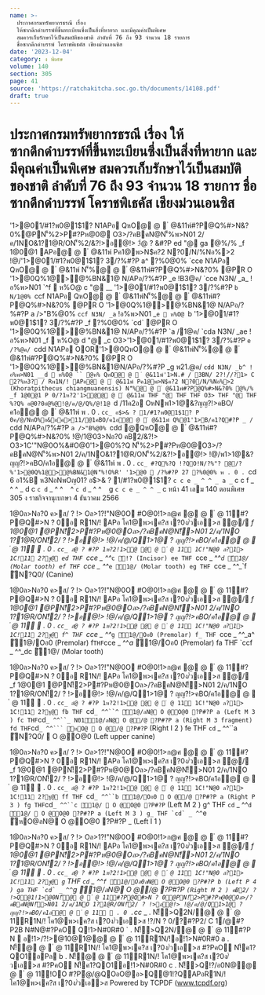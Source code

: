```yaml
---
name: >-
  ประกาศกรมทรัพยากรธรณี เรื่อง
  ให้ซากดึกดำบรรพ์ที่ขึ้นทะเบียนซึ่งเป็นสิ่งที่หายาก และมีคุณค่าเป็นพิเศษ
  สมควรเก็บรักษาไว้เป็นสมบัติของชาติ ลำดับที่ 76 ถึง 93 จำนวน 18 รายการ
  ชื่อซากดึกดำบรรพ์ โคราชพิเธคัส เชียงม่วนเอนซิส
date: '2023-12-04'
category: ง พิเศษ
volume: 140
section: 305
page: 41
source: 'https://ratchakitcha.soc.go.th/documents/14108.pdf'
draft: true
---
```


# ประกาศกรมทรัพยากรธรณี เรื่อง ให้ซากดึกดำบรรพ์ที่ขึ้นทะเบียนซึ่งเป็นสิ่งที่หายาก และมีคุณค่าเป็นพิเศษ สมควรเก็บรักษาไว้เป็นสมบัติของชาติ ลำดับที่ 76 ถึง 93 จำนวน 18 รายการ ชื่อซากดึกดำบรรพ์ โคราชพิเธคัส เชียงม่วนเอนซิส

'1>@01/#1?พ0@1$1? N1APอ QหO@ @  ํ @&11พ์#?P@Q%#>N&?0%@PN'็%2>P#?Pห@0@ O3>/?คBคN@N'็%พ>N01 2/ค/1NO&1?1@R/ON'็%2/&?!>อ@!> 3ํ@ ? &#?P ed "@ ga ํ@%/% _f 1@0@1 APอ@ @  ํ @&11พ์ Pค1@พ>N$ค?2 N?0/N/%Nอ%>2 !@/'1>@01/#1?พ0@1$1? 3/?%#?P a^ ?%0@0% `cce N1APอ QหO@ @  ํ @&11พ์ N'็%@ @  ํ @&11พ์#?P@Q%#>N&?0% @PR O '1>@0Q%1@>@%BN&1@ N/APอ/?%#?P _e !B3@ค/ `cce N3N/ _a_ !อ%พ>N01 `^f  ห%O@ c "@ __ '1>@01/#1?พ0@1$1? 3/?%#?P `b N/1@0% `ccf N1APอ QหO@ @  ํ @&11พ์N'็%@ @  ํ @&11พ์#?P@Q%#>N&?0% @PR O '1>@0Q%1@>@%BN&1@ N/APอ/?%#?P a />"B%@0% `ccf N3N/ _a` !อ%พ>N01 _`e  ห%O@ `b '1>@01/#1?พ0@1$1? 3/?%#?P _f ?%0@0% `cd` @PR O '1>@0Q%1@>@%BN&1@ N/APอ/?%#?P `a /1@ค/ `cda N3N/ _ae !อ%พ>N01 _f  ห%O@ d "@ _c O3>'1>@01/#1?พ0@1$1? 3/?%#?P `e /?%@ค/ `cdd N1APอ OOR'1>@0QหO@ @  ํ @&11พ์N'็%@ @  ํ @&11พ์#?P@Q%#>N&?0% @PR O '1>@0Q%1@>@%BN&1@N/APอ/?%#?P _g พ21.@ค/ `cdd N3N/ _b^ !อ%พ>N01 __d  ห%O@ `` ํ@ห% QหO@ @  ํ @&11พ์'1>N.# / 3BN/ 2?!/์/?1> C 2?%ห3? / Rพ1N/! APอ@ @  ํ @&11พ์ Pค1@พ>N$ค?2 N?0/N/%Nอ%>2 (Khoratpithecus chiangmuanensis) N'็%@ @  ํ @&11พ์#?P@Q%#>N&?0% ํ@%/% _f 1@0@1 P 0/?1ห?2'1>ํ@@ @  ํ @&11พ์ THF "@ THF THF O3> THF "@ THF %?Q% อ@0?0อํ@%@!@/ค/@/Q%/@!1@ `d /11ค2อ OหNพ1>1@&?ญญ?!>คBO/ค1อ@ @  ํ @&11พ์ พ . 0 . `cc_ อ$>& ? 1/#1?พ0@1$1? P 0ค/@/NหO%อ&อค>11/@1คBO/ค1อ@ @  ํ @&11พ์ Q%@1'1>B/ค1?Q#?P _ / `cdd N/APอ/?%#?P `a />"B%@0% `cdd @QหO@ @  ํ @&11พ์#?P@Q%#>N&?0% !@/1@03>Nอ?0 คB2/&?!> O3>1C'"N@0O%&#O@0'1>@0%?Q N'็%2>P#?Pห@0@O3>/?คBคN@N'็%พ>N01 2/ค/1NO&1?1@R/ON'็%2/&?!>อ@!> !@/พ1>1@&?ญญ?!>คBO/ค1อ@ @  ํ @&11พ์ พ . 0 . `cc_ #?Q%?Q !?QO!N/?%"? @/?%'1>@0Q%1@>@%BN&1@N'็%!O%R' '1>@0  /?%#?P 27 ?%0@0% พ . 0 . `cd 6 อ1%B ห3NอNพOญ01? อ$>& ? 1/#1?พ0@1$1? ` c c e _ ^ ^ _ a _ ` c c f _ ^ ^ _ d c ` c d ` _ ^ ^ ` ` ^ ` c d ` _ ^ ^ ` ` g ` c c e _ ^ ^ _ ` c หน้า 41 เลม 140 ตอนพิเศษ 305 ง ราชกิจจานุเบกษา 4 ธันวาคม 2566

1@0ล>Nอ?0 ค>ส/ ? !> Oล>1?!"N@0O #O@0!1>ก@ศ @ @  ํ @ 11์#?P@Q#>N ? 0อ R1N/! APอ โค1@พ>เค?ส เ?0ง/่วเอ>ส ํ@/ _f 1@0@1 @PN!็2>P#?Pห@0@Oล>/?คBคN@N!็>N01 2/ค/1NO 1?1@R/ON!็2/ ? !>อ@!> !@/ค/@/Q1>1@ ? ญญ?!>คBO/ค1อ@ @  ํ @ 11์  . 0 . `cc_ ลํ@ ? #?P 1ห?2!1>ํ@ @ @  ํ @ 11์ 1C!"N@0 ล?1> 1C!11 2?ฐ@ ed THF `cce _ ^^_`c ั!? (Incisor) ee THF `cce _ ^^_`d ั1@/ (Molar tooth) ef THF `cce _ ^^_`e ั1@/ (Molar tooth) eg THF `cce _ ^^_`f ัN?Q0/ (Canine)

1@0ล>Nอ?0 ค>ส/ ? !> Oล>1?!"N@0O #O@0!1>ก@ศ @ @  ํ @ 11์#?P@Q#>N ? 0อ R1N/! APอ โค1@พ>เค?ส เ?0ง/่วเอ>ส ํ@/ _f 1@0@1 @PN!็2>P#?Pห@0@Oล>/?คBคN@N!็>N01 2/ค/1NO 1?1@R/ON!็2/ ? !>อ@!> !@/ค/@/Q1>1@ ? ญญ?!>คBO/ค1อ@ @  ํ @ 11์  . 0 . `cc_ ลํ@ ? #?P 1ห?2!1>ํ@ @ @  ํ @ 11์ 1C!"N@0 ล?1> 1C!11 2?ฐ@ f^ THF `cce _ ^^_`g ั1@/Oอ0 (Premolar) f_ THF `cce _ ^^_a^ ั1@/Oอ0 (Premolar) f` THF `cce _ ^^_a_ ั1@/Oอ0 (Premolar) fa THF `ccf _ ^^_dc ั1@/ (Molar tooth)

1@0ล>Nอ?0 ค>ส/ ? !> Oล>1?!"N@0O #O@0!1>ก@ศ @ @  ํ @ 11์#?P@Q#>N ? 0อ R1N/! APอ โค1@พ>เค?ส เ?0ง/่วเอ>ส ํ@/ _f 1@0@1 @PN!็2>P#?Pห@0@Oล>/?คBคN@N!็>N01 2/ค/1NO 1?1@R/ON!็2/ ? !>อ@!> !@/ค/@/Q1>1@ ? ญญ?!>คBO/ค1อ@ @  ํ @ 11์  . 0 . `cc_ ลํ@ ? #?P 1ห?2!1>ํ@ @ @  ํ @ 11์ 1C!"N@0 ล?1> 1C!11 2?ฐ@ fb THF `cd` _ ^^``^ ั1@/ลN@ O @O@0 ?P#?P a (Left M 3 ) fc THF `cd` _ ^^``_ N01ั1@/ลN@ O @/@ ?P#?P a (Right M 3 fragment) fd THF `cd` _ ^^``` ัหO@  O @/@ ?P#?P ` (Right I 2 ) fe THF `cd` _ ^^``a ัN?Q0/  O @O@0 (Left upper canine)

1@0ล>Nอ?0 ค>ส/ ? !> Oล>1?!"N@0O #O@0!1>ก@ศ @ @  ํ @ 11์#?P@Q#>N ? 0อ R1N/! APอ โค1@พ>เค?ส เ?0ง/่วเอ>ส ํ@/ _f 1@0@1 @PN!็2>P#?Pห@0@Oล>/?คBคN@N!็>N01 2/ค/1NO 1?1@R/ON!็2/ ? !>อ@!> !@/ค/@/Q1>1@ ? ญญ?!>คBO/ค1อ@ @  ํ @ 11์  . 0 . `cc_ ลํ@ ? #?P 1ห?2!1>ํ@ @ @  ํ @ 11์ 1C!"N@0 ล?1> 1C!11 2?ฐ@ ff THF `cd` _ ^^``b ั1@/Oอ0  O @/@ ?P#?P a (Right P 3 ) fg THF `cd` _ ^^``c ั1@/  O @O@0 ?P#?P ` (Left M 2 ) g^ THF `cd` _ ^^``d ั1@/  O @O@0 ?P#?P a (Left M 3 ) g_ THF `cd` _ ^^``e ัหO@ลN@ O @O@0 ?P#?P _ (Left I 1 )

1@0ล>Nอ?0 ค>ส/ ? !> Oล>1?!"N@0O #O@0!1>ก@ศ @ @  ํ @ 11์#?P@Q#>N ? 0อ R1N/! APอ โค1@พ>เค?ส เ?0ง/่วเอ>ส ํ@/ _f 1@0@1 @PN!็2>P#?Pห@0@Oล>/?คBคN@N!็>N01 2/ค/1NO 1?1@R/ON!็2/ ? !>อ@!> !@/ค/@/Q1>1@ ? ญญ?!>คBO/ค1อ@ @  ํ @ 11์  . 0 . `cc_ ลํ@ ? #?P 1ห?2!1>ํ@ @ @  ํ @ 11์ 1C!"N@0 ล?1> 1C!11 2?ฐ@ g` THF `cd` _ ^^``f ั1@/Oอ0ลN@ O @O@0 ?P#?P b (Left P 4 ) ga THF `cd` _ ^^``g ั1@/ลN@ O @/@ ?P#?P ` (Right M 2 ) คB2/ ? !>Q@1!1>@0N!็@ @  ํ @ 11์#?P@Q#>N ? 0@PN!็2>P#?Pห@0@Oล>/?คBคN@N!็>N01 2/ค/1NO 1?1@R/ON!็2/ ? !>อ@!> !@/ค/@/Q1>1@ ? ญญ?!>คBO/ค1อ@ @  ํ @ 11์  . 0 . `cc_ _ . N!็>Q2N/@ @  ํ @ 11์R1N/! โค1@พ>เค?ส เ?0ง/่วเอ>ส !?/N ? 0/?#?P2/ C 1์/@#?P2B N#N@#?PคO Q!1>N#0R#0 ` . N!็>Q2N/@ @  ํ @ 11์#?P N  อ!1>/?!>@10@1@@ @  ํ @ 11์R1N/!อ!1>N#0R#0 a . N!็@ @  ํ @ 11์R1N/! โค1@พ>เค?ส เ?0ง/่วเอ>ส #?PคO N!็ค1?QO1อPล b . N!็@ @  ํ @ 11์R1N/! โค1@พ>เค?ส เ?0ง/่วเอ>ส #?PคO N!็ค1?QO1อ!1>N#0R#0 c . N!็>Q!?/อ0N@@ @  ํ @ 11์!OO #?Pํ@/@QOอO@อ>Q@1!?QAPอR1N/! โค1@พ>เค?ส เ?0ง/่วเอ>ส Powered by TCPDF (www.tcpdf.org)
